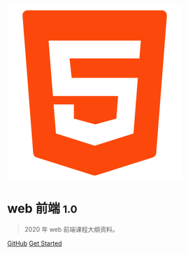![logo](_media/htm.svg)

# web 前端 <small>1.0</small>

> 2020 年 web 前端课程大纲资料。

[GitHub](https://github.com/chanhuiwumeng/web-html5.git)
[Get Started](#docsify)
